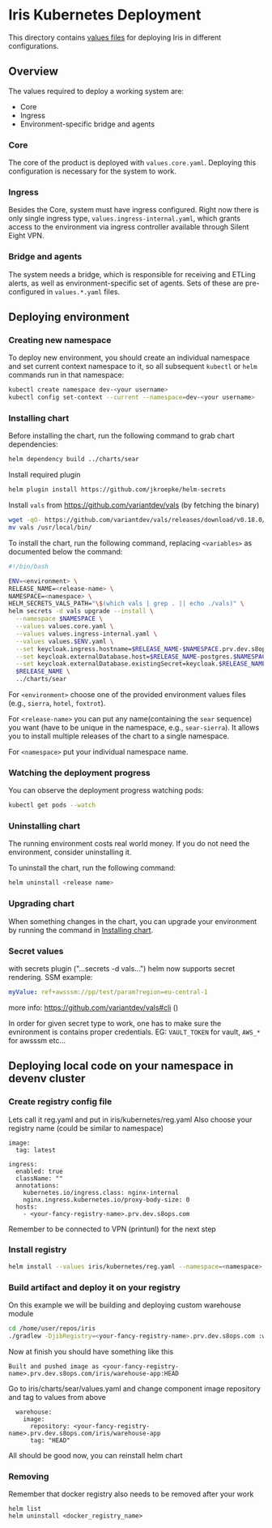 # Iris Kubernetes Deployment

This directory contains [values files](https://helm.sh/docs/chart_template_guide/values_files/) for deploying Iris in different configurations.

## Overview

The values required to deploy a working system are:

- Core
- Ingress
- Environment-specific bridge and agents

### Core

The core of the product is deployed with `values.core.yaml`. Deploying this configuration is necessary for the system to work.

### Ingress

Besides the Core, system must have ingress configured. Right now there is only single ingress type, `values.ingress-internal.yaml`, which grants access to the environment via ingress controller available through Silent Eight VPN.

### Bridge and agents

The system needs a bridge, which is responsible for receiving and ETLing alerts, as well as environment-specific set of agents. Sets of these are pre-configured in `values.*.yaml` files.

## Deploying environment

### Creating new namespace

To deploy new environment, you should create an individual namespace and set current context namespace to it, so all subsequent `kubectl` or `helm` commands run in that namespace:

```bash
kubectl create namespace dev-<your username>
kubectl config set-context --current --namespace=dev-<your username>
```

### Installing chart

Before installing the chart, run the following command to grab chart dependencies:

```bash
helm dependency build ../charts/sear
```

Install required plugin

```bash
helm plugin install https://github.com/jkroepke/helm-secrets
```

Install `vals` from https://github.com/variantdev/vals (by fetching the binary)

```bash
wget -qO- https://github.com/variantdev/vals/releases/download/v0.18.0/vals_0.18.0_linux_amd64.tar.gz | tar xvz vals
mv vals /usr/local/bin/
```

To install the chart, run the following command, replacing `<variables>` as documented below the command:

```bash
#!/bin/bash

ENV=<environment> \
RELEASE_NAME=<release-name> \
NAMESPACE=<namespace> \
HELM_SECRETS_VALS_PATH="\$(which vals | grep . || echo ./vals)" \
helm secrets -d vals upgrade --install \
  --namespace $NAMESPACE \
  --values values.core.yaml \
  --values values.ingress-internal.yaml \
  --values values.$ENV.yaml \
  --set keycloak.ingress.hostname=$RELEASE_NAME-$NAMESPACE.prv.dev.s8ops.com \
  --set keycloak.externalDatabase.host=$RELEASE_NAME-postgres.$NAMESPACE.svc \
  --set keycloak.externalDatabase.existingSecret=keycloak.$RELEASE_NAME-postgres.credentials.postgresql.acid.zalan.do \
  $RELEASE_NAME \
  ../charts/sear
```

For `<environment>` choose one of the provided environment values files (e.g., `sierra`, `hotel`, `foxtrot`).

For `<release-name>` you can put any name(containing the `sear` sequence) you want (have to be unique in the namespace, e.g., `sear-sierra`). It allows you to install multiple releases of the chart to a single namespace.

For `<namespace>` put your individual namespace name.

### Watching the deployment progress

You can observe the deployment progress watching pods:

```bash
kubectl get pods --watch
```

### Uninstalling chart

The running environment costs real world money. If you do not need the environment, consider uninstalling it.

To uninstall the chart, run the following command:

```bash
helm uninstall <release name>
```

### Upgrading chart

When something changes in the chart, you can upgrade your environment by running the command in [Installing chart](#installing-chart).

### Secret values

with secrets plugin ("...secrets -d vals...") helm now supports secret rendering. SSM example:

```yaml
myValue: ref+awsssm://pp/test/param?region=eu-central-1
```

more info: https://github.com/variantdev/vals#cli ()

In order for given secret type to work, one has to make sure the evnironment is contains proper credentials.
EG: `VAULT_TOKEN` for vault, `AWS_*` for awsssm etc...

## Deploying local code on your namespace in devenv cluster

### Create registry config file

Lets call it reg.yaml and put in iris/kubernetes/reg.yaml
Also choose your registry name (could be similar to namespace)

```
image:
  tag: latest

ingress:
  enabled: true
  className: ""
  annotations:
    kubernetes.io/ingress.class: nginx-internal
    nginx.ingress.kubernetes.io/proxy-body-size: 0
  hosts:
    - <your-fancy-registry-name>.prv.dev.s8ops.com
```

Remember to be connected to VPN (printunl) for the next step

### Install registry
```bash
helm install --values iris/kubernetes/reg.yaml --namespace=<namespace> twuni/docker-registry --generate-name
```
### Build artifact and deploy it on your registry
On this example we will be building and deploying custom warehouse module
```bash
cd /home/user/repos/iris
./gradlew -DjibRegistry=<your-fancy-registry-name>.prv.dev.s8ops.com :warehouse:warehouse-app:jib```
```

Now at finish you should have something like this

```
Built and pushed image as <your-fancy-registry-name>.prv.dev.s8ops.com/iris/warehouse-app:HEAD
```

Go to iris/charts/sear/values.yaml and change component image repository and tag to values from above

```
  warehouse:
    image:
      repository: <your-fancy-registry-name>.prv.dev.s8ops.com/iris/warehouse-app
      tag: "HEAD"

```

All should be good now, you can reinstall helm chart

### Removing
Remember that docker registry also needs to be removed after your work

```
helm list
helm uninstall <docker_registry_name>
```
